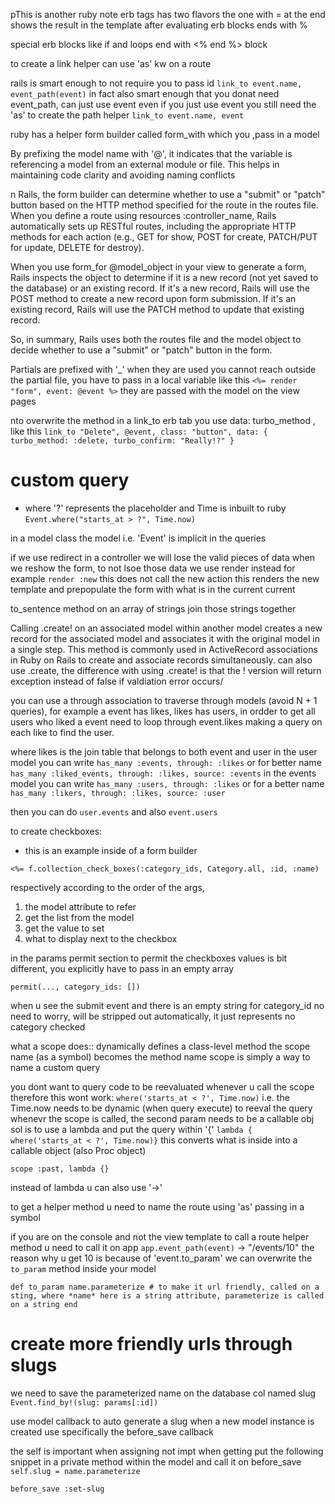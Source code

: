 pThis is another ruby note
erb tags has two flavors the one with = at the end shows the result in the template after evaluating
erb blocks ends with %

special erb blocks like if and loops end with <% end %> block

to create a link helper can use 'as' kw on a route

rails is smart enough to not require you to pass id 
`link_to event.name, event_path(event)`
in fact also smart enough that you donat need event_path,  can just use event
even if you just use event you still need the 'as' to create the path helper
`link_to event.name, event`

ruby has a helper form builder called form_with which you ,pass in a model

By prefixing the model name with '@', it indicates that the variable is referencing a model from an external module or file. This helps in maintaining code clarity and avoiding naming conflicts

n Rails, the form builder can determine whether to use a "submit" or "patch" button based on the HTTP method specified for the route in the routes file. When you define a route using resources :controller_name, Rails automatically sets up RESTful routes, including the appropriate HTTP methods for each action (e.g., GET for show, POST for create, PATCH/PUT for update, DELETE for destroy).

When you use form_for @model_object in your view to generate a form, Rails inspects the object to determine if it is a new record (not yet saved to the database) or an existing record. If it's a new record, Rails will use the POST method to create a new record upon form submission. If it's an existing record, Rails will use the PATCH method to update that existing record.

So, in summary, Rails uses both the routes file and the model object to decide whether to use a "submit" or "patch" button in the form.

Partials are prefixed with '_' when they are used you cannot reach outside the partial file, you have to pass in a local variable like this `<%= render "form", event: @event %>`
they are passed with the model on the view pages

nto overwrite the method in a link_to erb tab you use data: turbo_method , like this
`link_to "Delete", @event, class: "button", data: { turbo_method: :delete, turbo_confirm: "Really!?" }`

# custom query
 - where '?' represents the placeholder and Time is inbuilt to ruby
 `Event.where("starts_at > ?", Time.now)`

 in a model class the model i.e. 'Event' is implicit in the queries

if we use redirect in a controller we will lose the valid pieces of data when we reshow the form, to not lsoe those data we use render instead for example `render :new` this does not call the new action
this renders the new template and prepopulate the form with what is in the current current

to_sentence method on an array of strings join those strings together

Calling .create! on an associated model within another model creates a new record for the associated model and associates it with the original model in a single step. This method is commonly used in ActiveRecord associations in Ruby on Rails to create and associate records simultaneously.
can also use .create, the difference with using .create! is that the ! version will return exception instead of false if valdiation error occurs/

you can use a through association to traverse through models (avoid N + 1 queries), for example a event has likes, likes has users, in ordder to get all users who liked a event need to loop through event.likes making a query on each like to find the user.

where likes is the join table that belongs to both event and user
in the user model you can write `has_many :events, through: :likes` or for better name `has_many :liked_events, through: :likes, source: :events`
in the events model you can write `has_many :users, through: :likes` or for a better name `has_many :likers, through: :likes, source: :user`

then you can do `user.events` and also `event.users`

to create checkboxes:
- this is an example inside of a form builder
```
<%= f.collection_check_boxes(:category_ids, Category.all, :id, :name)
```

respectively according to the order of the args, 
1. the model attribute to refer
2. get the list from the model
3. get the value to set
4. what to display next to the checkbox

in the params permit section to permit the checkboxes values is bit different, you explicitly have to pass in an empty array

`permit(..., category_ids: [])`

when u see the submit event and there is an empty string for category_id no need to worry, will be stripped out automatically, it just represents no category checked

what a scope does:: dynamically defines a class-level method
the scope name (as a symbol) becomes the method name
 scope is simply a way to name a custom query

you dont want to query code to be reevaluated whenever u call the scope therefore this wont work:
`where('starts_at < ?', Time.now)`
i.e. the Time.now needs to be dynamic (when query execute)
to reeval the query whenevr the scope is called, the second param needs to be a callable obj
sol is to use a lambda and put the query within '{'
`lambda { where('starts_at < ?', Time.now)}`
this converts what is inside into a callable object (also Proc object)

`scope :past, lambda {}`

instead of lambda u can also use '->'

to get a helper method u need to name the route using 'as' passing in a symbol


if you are on the console and not the view template to call a route helper method u need to call it on app
`app.event_path(event)`
-> "/events/10"
the reason why u get 10 is because of 'event.to_param'
we can overwrite the `to_param` method inside your model

`def to_param
  name.parameterize # to make it url friendly, called on a sting, where *name* here is a string attribute, parameterize is called on a string
end
`

# create more friendly urls through slugs

  we need to save the parameterized name on the database col named slug
  `Event.find_by!(slug: params[:id])`

  use model callback to auto generate a slug when a new model instance is created
  use specifically the before_save callback

  the self is important when assigning not impt when getting
  put the following snippet in a private method within the model and call it on before_save
  `self.slug = name.parameterize`

  `before_save :set-slug`


